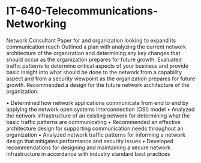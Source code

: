# IT-640-Telecommunications-Networking
Network Consultant Paper for and organization looking to expand its communication reach
Outlined a plan with analyzing the current network architecture of the organization and determining any key changes that should occur as the organization prepares for future growth. Evaluated traffic patterns to determine critical aspects of your business and provide basic insight into what should be done to the network from a capability aspect and from a security viewpoint as the organization prepares for future growth. Recommended a design for the future network architecture of the organization.

•	Determined how network applications communicate from end to end by applying the network open systems interconnection (OSI) model
•	Analyzed the network infrastructure of an existing network for determining what the basic traffic patterns are communicating
•	Recommended an effective architecture design for supporting communication needs throughout an organization
•	Analyzed network traffic patterns for informing a network design that mitigates performance and security issues
•	Developed recommendations for designing and maintaining a secure network infrastructure in accordance with industry standard best practices
